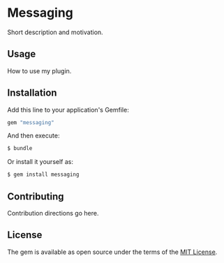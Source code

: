 # Messaging
Short description and motivation.

## Usage
How to use my plugin.

## Installation
Add this line to your application's Gemfile:

```ruby
gem "messaging"
```

And then execute:
```bash
$ bundle
```

Or install it yourself as:
```bash
$ gem install messaging
```

## Contributing
Contribution directions go here.

## License
The gem is available as open source under the terms of the [MIT License](https://opensource.org/licenses/MIT).
